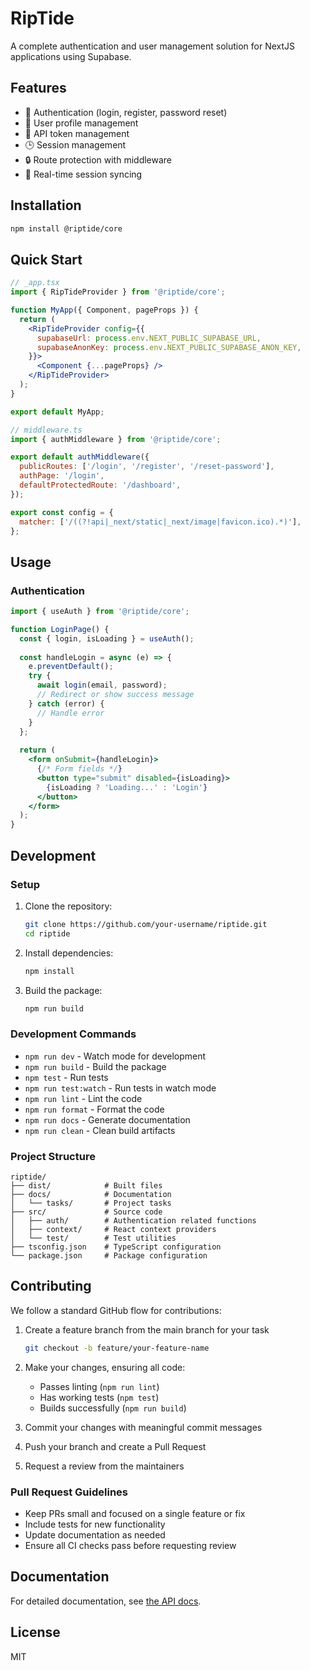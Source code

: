 # RipTide

A complete authentication and user management solution for NextJS applications using Supabase.

## Features

- 🔐 Authentication (login, register, password reset)
- 👤 User profile management
- 🔑 API token management
- 🕒 Session management
- 🔒 Route protection with middleware
- 🔄 Real-time session syncing

## Installation

```bash
npm install @riptide/core
```

## Quick Start

```jsx
// _app.tsx
import { RipTideProvider } from '@riptide/core';

function MyApp({ Component, pageProps }) {
  return (
    <RipTideProvider config={{
      supabaseUrl: process.env.NEXT_PUBLIC_SUPABASE_URL,
      supabaseAnonKey: process.env.NEXT_PUBLIC_SUPABASE_ANON_KEY,
    }}>
      <Component {...pageProps} />
    </RipTideProvider>
  );
}

export default MyApp;
```

```jsx
// middleware.ts
import { authMiddleware } from '@riptide/core';

export default authMiddleware({
  publicRoutes: ['/login', '/register', '/reset-password'],
  authPage: '/login',
  defaultProtectedRoute: '/dashboard',
});

export const config = {
  matcher: ['/((?!api|_next/static|_next/image|favicon.ico).*)'],
};
```

## Usage

### Authentication

```jsx
import { useAuth } from '@riptide/core';

function LoginPage() {
  const { login, isLoading } = useAuth();
  
  const handleLogin = async (e) => {
    e.preventDefault();
    try {
      await login(email, password);
      // Redirect or show success message
    } catch (error) {
      // Handle error
    }
  };
  
  return (
    <form onSubmit={handleLogin}>
      {/* Form fields */}
      <button type="submit" disabled={isLoading}>
        {isLoading ? 'Loading...' : 'Login'}
      </button>
    </form>
  );
}
```

## Development

### Setup

1. Clone the repository:
   ```bash
   git clone https://github.com/your-username/riptide.git
   cd riptide
   ```

2. Install dependencies:
   ```bash
   npm install
   ```

3. Build the package:
   ```bash
   npm run build
   ```

### Development Commands

- `npm run dev` - Watch mode for development
- `npm run build` - Build the package
- `npm test` - Run tests
- `npm run test:watch` - Run tests in watch mode
- `npm run lint` - Lint the code
- `npm run format` - Format the code
- `npm run docs` - Generate documentation
- `npm run clean` - Clean build artifacts

### Project Structure

```
riptide/
├── dist/            # Built files
├── docs/            # Documentation
│   └── tasks/       # Project tasks
├── src/             # Source code
│   ├── auth/        # Authentication related functions
│   ├── context/     # React context providers
│   └── test/        # Test utilities
├── tsconfig.json    # TypeScript configuration
└── package.json     # Package configuration
```

## Contributing

We follow a standard GitHub flow for contributions:

1. Create a feature branch from the main branch for your task
   ```bash
   git checkout -b feature/your-feature-name
   ```

2. Make your changes, ensuring all code:
   - Passes linting (`npm run lint`)
   - Has working tests (`npm test`)
   - Builds successfully (`npm run build`)

3. Commit your changes with meaningful commit messages

4. Push your branch and create a Pull Request

5. Request a review from the maintainers

### Pull Request Guidelines

- Keep PRs small and focused on a single feature or fix
- Include tests for new functionality
- Update documentation as needed
- Ensure all CI checks pass before requesting review

## Documentation

For detailed documentation, see [the API docs](https://your-username.github.io/riptide/).

## License

MIT 
